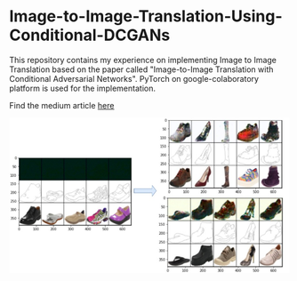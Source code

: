 # Image-to-Image-Translation-Using-Conditional-DCGANs

This repository contains my experience on implementing Image to Image Translation based on the paper called "Image-to-Image Translation with Conditional Adversarial Networks". PyTorch on google-colaboratory platform is used for the implementation.

Find the medium article [here](https://link.medium.com/33pmygve46)

![Colored-images generated from edge-images in test set](final.jpg)

